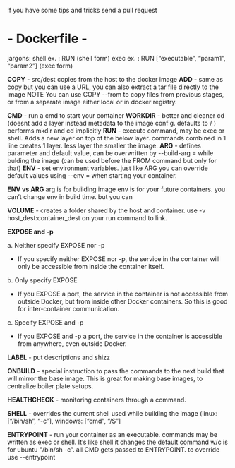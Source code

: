 if you have some tips and tricks send a pull request
# - Dockerfile -

jargons:
	shell ex. : RUN (shell form)
	exec ex. : RUN [“executable”, “param1”, “param2”] (exec form)

**COPY** - src/dest copies from the host to the docker image
**ADD** - same as copy but you can use a URL, you can also extract a tar file directly to the image
NOTE You can use COPY --from to copy files from previous stages, or from a separate image either local or in docker registry.

**CMD** - run a cmd to start your container
**WORKDIR** - better and cleaner cd (doesnt add a layer instead metadata to the image config. defaults to / ) performs mkdir and cd implicitly
**RUN** - execute command, may be exec or shell. Adds a new layer on top of the below layer. commands combined in 1 line creates 1 layer. less layer the smaller the image.
**ARG**  - defines parameter and default value, can be overwritten by 
--build-arg <parameter name>=<value> while bulding the image
(can be used before the FROM command but only for that)
**ENV**  - set environment variables. just like ARG you can override default values using --env <key>=<value> when starting your container.

**ENV vs ARG**
arg is for building image
env is for your future containers. you can’t change env in build time. but you can 

**VOLUME** - creates a folder shared by the host and container. use -v host_dest:container_dest on your run command to link.

**EXPOSE and -p**

a. Neither specify EXPOSE nor -p
  - If you specify neither EXPOSE nor -p, the service in the container will only be accessible from inside the container itself.

b. Only specify EXPOSE
  - If you EXPOSE a port, the service in the container is not accessible from outside Docker, but from inside other Docker containers. So this is good for inter-container communication.

c. Specify EXPOSE and -p
  - If you EXPOSE and -p a port, the service in the container is accessible from anywhere, even outside Docker.

**LABEL** - put descriptions and shizz

**ONBUILD** - special instruction to pass the commands to the next build that will mirror the base image. This is great for making base images, to centralize boiler plate setups.

**HEALTHCHECK** - monitoring containers through a command.

**SHELL** - overrides the current shell used while building the image (linux: [“/bin/sh”, “-c”], windows: [“cmd”, “/S”]

**ENTRYPOINT** - run your container as an executable. commands may be written as exec or shell. It’s like shell it changes the default command w/c is for ubuntu "/bin/sh -c”. all CMD gets passed to ENTRYPOINT. to override use --entrypoint 



